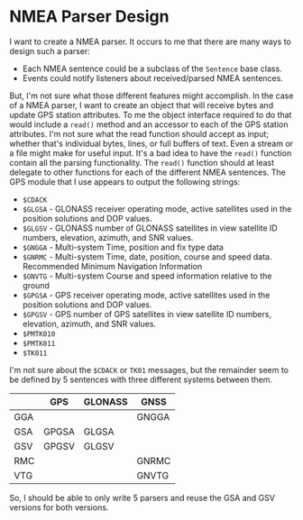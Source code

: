 # NMEA Parser Design

I want to create a NMEA parser.
It occurs to me that there are many ways to design such a parser:

- Each NMEA sentence could be a subclass of the `Sentence` base class.
- Events could notify listeners about received/parsed NMEA sentences.

But, I'm not sure what those different features might accomplish.
In the case of a NMEA parser, I want to create an object that will receive bytes and update GPS station attributes.
To me the object interface required to do that would include a `read()` method and an accessor to each of the GPS station attributes.
I'm not sure what the read function should accept as input; whether that's individual bytes, lines, or full buffers of text.
Even a stream or a file might make for useful input.
It's a bad idea to have the `read()` function contain all the parsing functionality.
The `read()` function should at least delegate to other functions for each of the different NMEA sentences.
The GPS module that I use appears to output the following strings:

- `$CDACK`
- `$GLGSA` - GLONASS receiver operating mode, active satellites used in the position solutions and DOP values.
- `$GLGSV` - GLONASS number of GLONASS satellites in view satellite ID numbers, elevation, azimuth, and SNR values.
- `$GNGGA` - Multi-system Time, position and fix type data
- `$GNRMC` - Multi-system Time, date, position, course and speed data. Recommended Minimum Navigation Information
- `$GNVTG` - Multi-system Course and speed information relative to the ground
- `$GPGSA` - GPS receiver operating mode, active satellites used in the position solutions and DOP values.
- `$GPGSV` - GPS number of GPS satellites in view satellite ID numbers, elevation, azimuth, and SNR values.
- `$PMTK010`
- `$PMTK011`
- `$TK011`

I'm not sure about the `$CDACK` or `TK01` messages, but the remainder seem to be defined by 5 sentences with three different systems between them.

|     | GPS   | GLONASS | GNSS  |
|-----|-------|---------|-------|
| GGA |       |         | GNGGA |
| GSA | GPGSA | GLGSA   |       |
| GSV | GPGSV | GLGSV   |       |
| RMC |       |         | GNRMC |
| VTG |       |         | GNVTG |

So, I should be able to only write 5 parsers and reuse the GSA and GSV versions for both versions.
